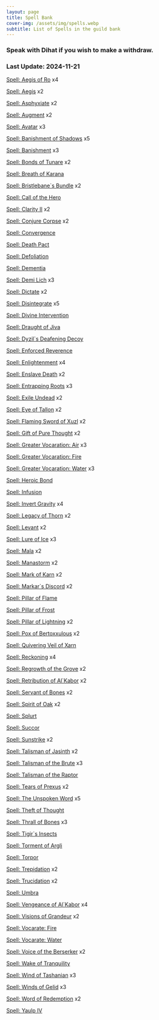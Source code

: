 ```yaml
---
layout: page
title: Spell Bank
cover-img: /assets/img/spells.webp
subtitle: List of Spells in the guild bank
---
```

### Speak with Dihat if you wish to make a withdraw.

### Last Update: 2024-11-21

[Spell: Aegis of Ro](https://www.pqdi.cc/item/15863) x4

[Spell: Aegis](https://www.pqdi.cc/item/19227) x2

[Spell: Asphyxiate](https://www.pqdi.cc/item/19402) x2

[Spell: Augment](https://www.pqdi.cc/item/19416) x2

[Spell: Avatar](https://www.pqdi.cc/item/19292) x3

[Spell: Banishment of Shadows](https://www.pqdi.cc/item/19228) x5

[Spell: Banishment](https://www.pqdi.cc/item/19262) x3

[Spell: Bonds of Tunare](https://www.pqdi.cc/item/19419) x2

[Spell: Breath of Karana](https://www.pqdi.cc/item/19250)

[Spell: Bristlebane`s Bundle](https://www.pqdi.cc/item/19351) x2

[Spell: Call of the Hero](https://www.pqdi.cc/item/19360)

[Spell: Clarity II](https://www.pqdi.cc/item/19379) x2

[Spell: Conjure Corpse](https://www.pqdi.cc/item/19307) x2

[Spell: Convergence](https://www.pqdi.cc/item/19423)

[Spell: Death Pact](https://www.pqdi.cc/item/19203)

[Spell: Defoliation](https://www.pqdi.cc/item/19296)

[Spell: Dementia](https://www.pqdi.cc/item/19384)

[Spell: Demi Lich](https://www.pqdi.cc/item/19314) x3

[Spell: Dictate](https://www.pqdi.cc/item/19406) x2

[Spell: Disintegrate](https://www.pqdi.cc/item/19415) x5

[Spell: Divine Intervention](https://www.pqdi.cc/item/19230)

[Spell: Draught of Jiva](https://www.pqdi.cc/item/19328)

[Spell: Dyzil`s Deafening Decoy](https://www.pqdi.cc/item/19364)

[Spell: Enforced Reverence](https://www.pqdi.cc/item/19222)

[Spell: Enlightenment](https://www.pqdi.cc/item/19396) x4

[Spell: Enslave Death](https://www.pqdi.cc/item/19313) x2

[Spell: Entrapping Roots](https://www.pqdi.cc/item/19263) x3

[Spell: Exile Undead](https://www.pqdi.cc/item/19214) x2

[Spell: Eye of Tallon](https://www.pqdi.cc/item/19411) x2

[Spell: Flaming Sword of Xuzl](https://www.pqdi.cc/item/19344) x2

[Spell: Gift of Pure Thought](https://www.pqdi.cc/item/19401) x2

[Spell: Greater Vocaration: Air](https://www.pqdi.cc/item/19371) x3

[Spell: Greater Vocaration: Fire](https://www.pqdi.cc/item/19367)

[Spell: Greater Vocaration: Water](https://www.pqdi.cc/item/19372) x3

[Spell: Heroic Bond](https://www.pqdi.cc/item/19224)

[Spell: Infusion](https://www.pqdi.cc/item/19424)

[Spell: Invert Gravity](https://www.pqdi.cc/item/19341) x4

[Spell: Legacy of Thorn](https://www.pqdi.cc/item/19259) x2

[Spell: Levant](https://www.pqdi.cc/item/19303) x2

[Spell: Lure of Ice](https://www.pqdi.cc/item/19422) x3

[Spell: Mala](https://www.pqdi.cc/item/19418) x2

[Spell: Manastorm](https://www.pqdi.cc/item/19370) x2

[Spell: Mark of Karn](https://www.pqdi.cc/item/19218) x2

[Spell: Markar`s Discord](https://www.pqdi.cc/item/19331) x2

[Spell: Pillar of Flame](https://www.pqdi.cc/item/19335)

[Spell: Pillar of Frost](https://www.pqdi.cc/item/19318)

[Spell: Pillar of Lightning](https://www.pqdi.cc/item/19326) x2

[Spell: Pox of Bertoxxulous](https://www.pqdi.cc/item/19288) x2

[Spell: Quivering Veil of Xarn](https://www.pqdi.cc/item/19309)

[Spell: Reckoning](https://www.pqdi.cc/item/19212) x4

[Spell: Regrowth of the Grove](https://www.pqdi.cc/item/19256) x2

[Spell: Retribution of Al`Kabor](https://www.pqdi.cc/item/19332) x2

[Spell: Servant of Bones](https://www.pqdi.cc/item/19305) x2

[Spell: Spirit of Oak](https://www.pqdi.cc/item/19258) x2

[Spell: Splurt](https://www.pqdi.cc/item/19294)

[Spell: Succor](https://www.pqdi.cc/item/19253)

[Spell: Sunstrike](https://www.pqdi.cc/item/19345) x2

[Spell: Talisman of Jasinth](https://www.pqdi.cc/item/19264) x2

[Spell: Talisman of the Brute](https://www.pqdi.cc/item/19281) x3

[Spell: Talisman of the Raptor](https://www.pqdi.cc/item/19289)

[Spell: Tears of Prexus](https://www.pqdi.cc/item/19339) x2

[Spell: The Unspoken Word](https://www.pqdi.cc/item/19225) x5

[Spell: Theft of Thought](https://www.pqdi.cc/item/19374)

[Spell: Thrall of Bones](https://www.pqdi.cc/item/19299) x3

[Spell: Tigir`s Insects](https://www.pqdi.cc/item/19285)

[Spell: Torment of Argli](https://www.pqdi.cc/item/19391)

[Spell: Torpor](https://www.pqdi.cc/item/19293)

[Spell: Trepidation](https://www.pqdi.cc/item/19220) x2

[Spell: Trucidation](https://www.pqdi.cc/item/19425) x2

[Spell: Umbra](https://www.pqdi.cc/item/19393)

[Spell: Vengeance of Al`Kabor](https://www.pqdi.cc/item/19342) x4

[Spell: Visions of Grandeur](https://www.pqdi.cc/item/19407) x2

[Spell: Vocarate: Fire](https://www.pqdi.cc/item/19355)

[Spell: Vocarate: Water](https://www.pqdi.cc/item/19362)

[Spell: Voice of the Berserker](https://www.pqdi.cc/item/19290) x2

[Spell: Wake of Tranquility](https://www.pqdi.cc/item/19215)

[Spell: Wind of Tashanian](https://www.pqdi.cc/item/19405) x3

[Spell: Winds of Gelid](https://www.pqdi.cc/item/19343) x3

[Spell: Word of Redemption](https://www.pqdi.cc/item/19229) x2

[Spell: Yaulp IV](https://www.pqdi.cc/item/19209)

